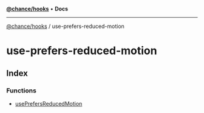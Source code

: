 [**@chance/hooks**](../README.md) • **Docs**

***

[@chance/hooks](../modules.md) / use-prefers-reduced-motion

# use-prefers-reduced-motion

## Index

### Functions

- [usePrefersReducedMotion](functions/usePrefersReducedMotion.md)
